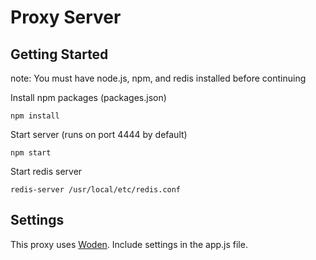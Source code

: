 # Proxy Server


## Getting Started
note: You must have node.js, npm, and redis installed before continuing

Install npm packages (packages.json)
```
npm install
```

Start server (runs on port 4444 by default)
```
npm start
```

Start redis server
```
redis-server /usr/local/etc/redis.conf
```

## Settings
This proxy uses [Woden](https://github.com/honeinc/woden). Include settings in the app.js file.

